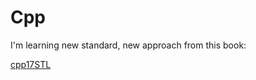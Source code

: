 # Cpp

I'm learning new standard, new approach from this book:

[cpp17STL](https://discourse-production.oss-cn-shanghai.aliyuncs.com/original/3X/c/e/ce2e1fe51865660aaa835bd2674c1920e49f4c82.pdf)
